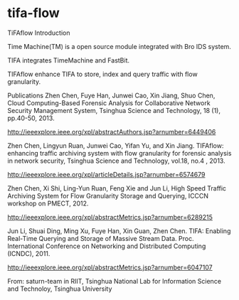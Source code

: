 # tifa-flow
TiFAflow Introduction

Time Machine(TM) is a open source module integrated with Bro IDS system.

TIFA integrates TimeMachine and FastBit.

TIFAflow enhance TIFA to store, index and query traffic with flow granularity.

Publications
Zhen Chen, Fuye Han, Junwei Cao, Xin Jiang, Shuo Chen, Cloud Computing-Based Forensic Analysis for Collaborative Network Security Management System, Tsinghua Science and Technology, 18 (1), pp.40-50, 2013.

http://ieeexplore.ieee.org/xpl/abstractAuthors.jsp?arnumber=6449406

Zhen Chen, Lingyun Ruan, Junwei Cao, Yifan Yu, and Xin Jiang. TIFAflow: enhancing traffic archiving system with flow granularity for forensic analysis in network security, Tsinghua Science and Technology, vol.18, no.4 , 2013.

http://ieeexplore.ieee.org/xpl/articleDetails.jsp?arnumber=6574679

Zhen Chen, Xi Shi, Ling-Yun Ruan, Feng Xie and Jun Li, High Speed Traffic Archiving System for Flow Granularity Storage and Querying, ICCCN workshop on PMECT, 2012.

http://ieeexplore.ieee.org/xpl/abstractMetrics.jsp?arnumber=6289215

Jun Li, Shuai Ding, Ming Xu, Fuye Han, Xin Guan, Zhen Chen. TIFA: Enabling Real-Time Querying and Storage of Massive Stream Data. Proc. International Conference on Networking and Distributed Computing (ICNDC), 2011.

http://ieeexplore.ieee.org/xpl/abstractMetrics.jsp?arnumber=6047107

From: saturn-team in RIIT, Tsinghua National Lab for Information Science and Technoloy, Tsinghua University
